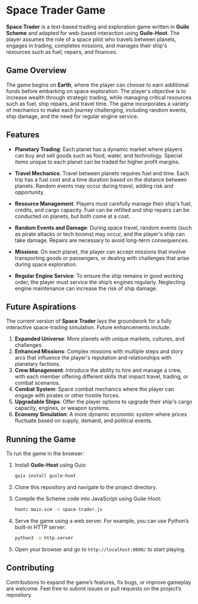 
# Space Trader Game

**Space Trader** is a text-based trading and exploration game written in **Guile Scheme** and adapted for web-based interaction using **Guile-Hoot**. The player assumes the role of a space pilot who travels between planets, engages in trading, completes missions, and manages their ship's resources such as fuel, repairs, and finances.

## Game Overview

The game begins on **Earth**, where the player can choose to earn additional funds before embarking on space exploration. The player's objective is to increase wealth through strategic trading, while managing critical resources such as fuel, ship repairs, and travel time. The game incorporates a variety of mechanics to make each journey challenging, including random events, ship damage, and the need for regular engine service.

## Features

- **Planetary Trading**: Each planet has a dynamic market where players can buy and sell goods such as food, water, and technology. Special items unique to each planet can be traded for higher profit margins.
  
- **Travel Mechanics**: Travel between planets requires fuel and time. Each trip has a fuel cost and a time duration based on the distance between planets. Random events may occur during travel, adding risk and opportunity.

- **Resource Management**: Players must carefully manage their ship's fuel, credits, and cargo capacity. Fuel can be refilled and ship repairs can be conducted on planets, but both come at a cost.
  
- **Random Events and Damage**: During space travel, random events (such as pirate attacks or tech booms) may occur, and the player's ship can take damage. Repairs are necessary to avoid long-term consequences.

- **Missions**: On each planet, the player can accept missions that involve transporting goods or passengers, or dealing with challenges that arise during space exploration.

- **Regular Engine Service**: To ensure the ship remains in good working order, the player must service the ship’s engines regularly. Neglecting engine maintenance can increase the risk of ship damage.

## Future Aspirations

The current version of **Space Trader** lays the groundwork for a fully interactive space-trading simulation. Future enhancements include:

1. **Expanded Universe**: More planets with unique markets, cultures, and challenges.
2. **Enhanced Missions**: Complex missions with multiple steps and story arcs that influence the player's reputation and relationships with planetary factions.
3. **Crew Management**: Introduce the ability to hire and manage a crew, with each member offering different skills that impact travel, trading, or combat scenarios.
4. **Combat System**: Space combat mechanics where the player can engage with pirates or other hostile forces.
5. **Upgradable Ships**: Offer the player options to upgrade their ship's cargo capacity, engines, or weapon systems.
6. **Economy Simulation**: A more dynamic economic system where prices fluctuate based on supply, demand, and political events.

## Running the Game

To run the game in the browser:

1. Install **Guile-Hoot** using Guix:
   ```bash
   guix install guile-hoot
   ```

2. Clone this repository and navigate to the project directory.

3. Compile the Scheme code into JavaScript using Guile-Hoot:
   ```bash
   hootc main.scm -o space-trader.js
   ```

4. Serve the game using a web server. For example, you can use Python’s built-in HTTP server:
   ```bash
   python3 -m http.server
   ```

5. Open your browser and go to `http://localhost:8000/` to start playing.

## Contributing

Contributions to expand the game’s features, fix bugs, or improve gameplay are welcome. Feel free to submit issues or pull requests on the project’s repository.

